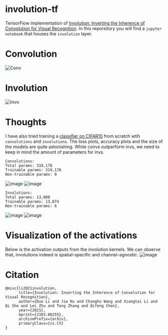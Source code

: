 # involution-tf
TensorFlow implementation of [Involution: Inverting the Inherence of Convolution for Visual Recognition](https://arxiv.org/abs/2103.06255). In this reporsitory you will find a `jupyter notebook` that houses the `involution` layer. 

# Convolution
![Conv](https://user-images.githubusercontent.com/36856589/120093172-1171d680-c136-11eb-966f-f6e6d6b8dd0a.jpeg)

# Involution
![Invo](https://user-images.githubusercontent.com/36856589/120093680-73800b00-c139-11eb-9c00-4da8c6a8bfc1.jpeg)

# Thoughts
I have also tried training a [classifier on CIFAR10](https://www.tensorflow.org/tutorials/images/cnn) from scratch wtih `convolutions` and `involutions`. The loss plots, accuracy plots and the size of the models are quite astonishing. While convs outperform invs, we need to keep in mind the amount of parameters for invs.
```
Convolutions:
Total params: 319,178
Trainable params: 319,178
Non-trainable params: 0
```
![image](https://user-images.githubusercontent.com/36856589/120099313-658db280-c158-11eb-8c1e-4e2f20a79ca1.png)
![image](https://user-images.githubusercontent.com/36856589/120099315-69213980-c158-11eb-8b97-d1a1bb0827b1.png)

```
Involutions:
Total params: 13,080
Trainable params: 13,074
Non-trainable params: 6
```
![image](https://user-images.githubusercontent.com/36856589/120099327-79d1af80-c158-11eb-8268-dd51ecf5a368.png)
![image](https://user-images.githubusercontent.com/36856589/120099331-7d653680-c158-11eb-9fe6-472f8fe20a45.png)



# Visualization of the activations
Below is the activation outputs from the involution kernels. We can observe that, involutions indeed is spatial-specific and channel-agnostic.
![image](https://user-images.githubusercontent.com/36856589/120099344-8950f880-c158-11eb-9a21-c3d34bc2b987.png)

# Citation
```
@misc{li2021involution,
      title={Involution: Inverting the Inherence of Convolution for Visual Recognition}, 
      author={Duo Li and Jie Hu and Changhu Wang and Xiangtai Li and Qi She and Lei Zhu and Tong Zhang and Qifeng Chen},
      year={2021},
      eprint={2103.06255},
      archivePrefix={arXiv},
      primaryClass={cs.CV}
}
```

